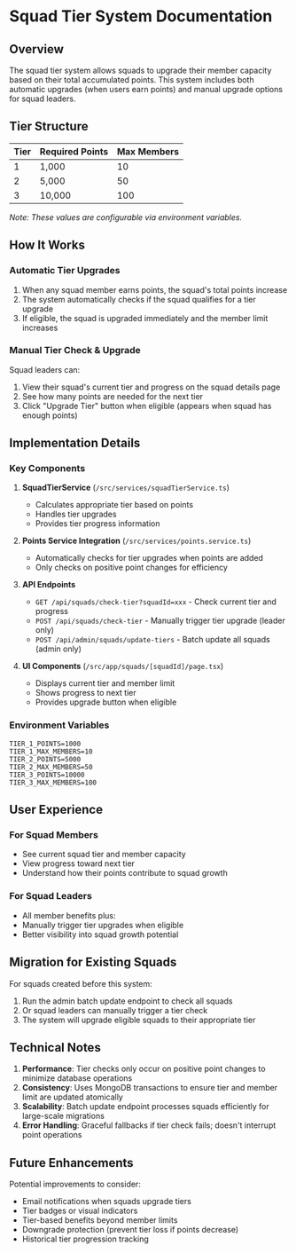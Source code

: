 # Squad Tier System Documentation

## Overview

The squad tier system allows squads to upgrade their member capacity based on their total accumulated points. This system includes both automatic upgrades (when users earn points) and manual upgrade options for squad leaders.

## Tier Structure

| Tier | Required Points | Max Members |
|------|----------------|-------------|
| 1    | 1,000          | 10          |
| 2    | 5,000          | 50          |
| 3    | 10,000         | 100         |

*Note: These values are configurable via environment variables.*

## How It Works

### Automatic Tier Upgrades
1. When any squad member earns points, the squad's total points increase
2. The system automatically checks if the squad qualifies for a tier upgrade
3. If eligible, the squad is upgraded immediately and the member limit increases

### Manual Tier Check & Upgrade
Squad leaders can:
1. View their squad's current tier and progress on the squad details page
2. See how many points are needed for the next tier
3. Click "Upgrade Tier" button when eligible (appears when squad has enough points)

## Implementation Details

### Key Components

1. **SquadTierService** (`/src/services/squadTierService.ts`)
   - Calculates appropriate tier based on points
   - Handles tier upgrades
   - Provides tier progress information

2. **Points Service Integration** (`/src/services/points.service.ts`)
   - Automatically checks for tier upgrades when points are added
   - Only checks on positive point changes for efficiency

3. **API Endpoints**
   - `GET /api/squads/check-tier?squadId=xxx` - Check current tier and progress
   - `POST /api/squads/check-tier` - Manually trigger tier upgrade (leader only)
   - `POST /api/admin/squads/update-tiers` - Batch update all squads (admin only)

4. **UI Components** (`/src/app/squads/[squadId]/page.tsx`)
   - Displays current tier and member limit
   - Shows progress to next tier
   - Provides upgrade button when eligible

### Environment Variables

```env
TIER_1_POINTS=1000
TIER_1_MAX_MEMBERS=10
TIER_2_POINTS=5000
TIER_2_MAX_MEMBERS=50
TIER_3_POINTS=10000
TIER_3_MAX_MEMBERS=100
```

## User Experience

### For Squad Members
- See current squad tier and member capacity
- View progress toward next tier
- Understand how their points contribute to squad growth

### For Squad Leaders
- All member benefits plus:
- Manually trigger tier upgrades when eligible
- Better visibility into squad growth potential

## Migration for Existing Squads

For squads created before this system:
1. Run the admin batch update endpoint to check all squads
2. Or squad leaders can manually trigger a tier check
3. The system will upgrade eligible squads to their appropriate tier

## Technical Notes

1. **Performance**: Tier checks only occur on positive point changes to minimize database operations
2. **Consistency**: Uses MongoDB transactions to ensure tier and member limit are updated atomically
3. **Scalability**: Batch update endpoint processes squads efficiently for large-scale migrations
4. **Error Handling**: Graceful fallbacks if tier check fails; doesn't interrupt point operations

## Future Enhancements

Potential improvements to consider:
- Email notifications when squads upgrade tiers
- Tier badges or visual indicators
- Tier-based benefits beyond member limits
- Downgrade protection (prevent tier loss if points decrease)
- Historical tier progression tracking
